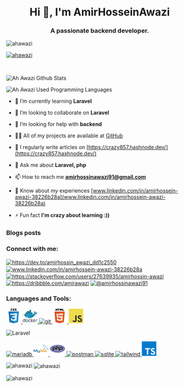 <h1 align="center">Hi 👋, I'm AmirHosseinAwazi</h1>
<h3 align="center">A passionate backend developer.</h3>

<p align="left"> <img src="https://komarev.com/ghpvc/?username=ahawazi&label=Profile%20views&color=0e75b6&style=flat" alt="ahawazi" /> </p>

<p align="left"> <a href="https://github.com/ryo-ma/github-profile-trophy"><img src="https://github-profile-trophy.vercel.app/?username=ahawazi" alt="ahawazi" /></a> </p>

<p align="left"> <a href="https://twitter.com/" target="blank"><img src="https://img.shields.io/twitter/follow/?logo=twitter&style=for-the-badge" alt="" /></a> </p>

![Ah Awazi Github Stats](https://github-readme-stats.vercel.app/api?username=ahawazi&theme=default&hide_border=false&include_all_commits=false&count_private=true)<br/>

![Ah Awazi Used Programming Languages](https://github-readme-stats.vercel.app/api/top-langs/?username=ahawazi&theme=default&hide_border=false&include_all_commits=false&count_private=true&layout=compact)

- 🌱 I’m currently learning **Laravel**

- 👯 I’m looking to collaborate on **Laravel**

- 🤝 I’m looking for help with **backend**

- 👨‍💻 All of my projects are available at [GitHub](GitHub)

- 📝 I regularly write articles on [https://crazy857.hashnode.dev/](https://crazy857.hashnode.dev/)

- 💬 Ask me about **Laravel, php**

- 📫 How to reach me **amirhossinawazi91@gmail.com**

- 📄 Know about my experiences [www.linkedin.com/in/amirhossein-awazi-38226b28a](www.linkedin.com/in/amirhossein-awazi-38226b28a)

- ⚡ Fun fact **I'm crazy about learning :))**

### Blogs posts
<!-- BLOG-POST-LIST:START -->
<!-- BLOG-POST-LIST:END -->

<h3 align="left">Connect with me:</h3>
<p align="left">
<a href="https://dev.to/https://dev.to/amirhossin_awazi_dd1c2550" target="blank"><img align="center" src="https://raw.githubusercontent.com/rahuldkjain/github-profile-readme-generator/master/src/images/icons/Social/devto.svg" alt="https://dev.to/amirhossin_awazi_dd1c2550" height="30" width="40" /></a>
<a href="https://linkedin.com/in/www.linkedin.com/in/amirhossein-awazi-38226b28a" target="blank"><img align="center" src="https://raw.githubusercontent.com/rahuldkjain/github-profile-readme-generator/master/src/images/icons/Social/linked-in-alt.svg" alt="www.linkedin.com/in/amirhossein-awazi-38226b28a" height="30" width="40" /></a>
<a href="https://stackoverflow.com/users/https://stackoverflow.com/users/27639935/amirhossin-awazi" target="blank"><img align="center" src="https://raw.githubusercontent.com/rahuldkjain/github-profile-readme-generator/master/src/images/icons/Social/stack-overflow.svg" alt="https://stackoverflow.com/users/27639935/amirhossin-awazi" height="30" width="40" /></a>
<a href="https://dribbble.com/https://dribbble.com/amirawazi" target="blank"><img align="center" src="https://raw.githubusercontent.com/rahuldkjain/github-profile-readme-generator/master/src/images/icons/Social/dribbble.svg" alt="https://dribbble.com/amirawazi" height="30" width="40" /></a>
<a href="https://medium.com/@amirhossinawazi91" target="blank"><img align="center" src="https://raw.githubusercontent.com/rahuldkjain/github-profile-readme-generator/master/src/images/icons/Social/medium.svg" alt="@amirhossinawazi91" height="30" width="40" /></a>
</p>

<h3 align="left">Languages and Tools:</h3>
<p align="left">
<a href="https://www.w3schools.com/css/" target="_blank" rel="noreferrer"> <img src="https://raw.githubusercontent.com/devicons/devicon/master/icons/css3/css3-original-wordmark.svg" alt="css3" width="40" height="40"/> </a>
<a href="https://www.docker.com/" target="_blank" rel="noreferrer"> <img src="https://raw.githubusercontent.com/devicons/devicon/master/icons/docker/docker-original-wordmark.svg" alt="docker" width="40" height="40"/> </a> 
<a href="https://git-scm.com/" target="_blank" rel="noreferrer"> <img src="https://www.vectorlogo.zone/logos/git-scm/git-scm-icon.svg" alt="git" width="40" height="40"/> </a> 
<a href="https://www.w3.org/html/" target="_blank" rel="noreferrer"> <img src="https://raw.githubusercontent.com/devicons/devicon/master/icons/html5/html5-original-wordmark.svg" alt="html5" width="40" height="40"/> </a>
<a href="https://developer.mozilla.org/en-US/docs/Web/JavaScript" target="_blank" rel="noreferrer"> <img src="https://raw.githubusercontent.com/devicons/devicon/master/icons/javascript/javascript-original.svg" alt="javascript" width="40" height="40"/> </a> 

![Laravel](https://img.shields.io/badge/laravel-%23FF2D20.svg?style=for-the-badge&logo=laravel&logoColor=white)

<a href="https://mariadb.org/" target="_blank" rel="noreferrer"> <img src="https://www.vectorlogo.zone/logos/mariadb/mariadb-icon.svg" alt="mariadb" width="40" height="40"/> </a> 
<a href="https://www.mysql.com/" target="_blank" rel="noreferrer"> <img src="https://raw.githubusercontent.com/devicons/devicon/master/icons/mysql/mysql-original-wordmark.svg" alt="mysql" width="40" height="40"/> </a> 
<a href="https://www.php.net" target="_blank" rel="noreferrer"> <img src="https://raw.githubusercontent.com/devicons/devicon/master/icons/php/php-original.svg" alt="php" width="40" height="40"/> </a> 
<a href="https://postman.com" target="_blank" rel="noreferrer"> <img src="https://www.vectorlogo.zone/logos/getpostman/getpostman-icon.svg" alt="postman" width="40" height="40"/> </a> 
<a href="https://www.sqlite.org/" target="_blank" rel="noreferrer"> <img src="https://www.vectorlogo.zone/logos/sqlite/sqlite-icon.svg" alt="sqlite" width="40" height="40"/> </a> 
<a href="https://tailwindcss.com/" target="_blank" rel="noreferrer"> <img src="https://www.vectorlogo.zone/logos/tailwindcss/tailwindcss-icon.svg" alt="tailwind" width="40" height="40"/> </a> 
<a href="https://www.typescriptlang.org/" target="_blank" rel="noreferrer"> <img src="https://raw.githubusercontent.com/devicons/devicon/master/icons/typescript/typescript-original.svg" alt="typescript" width="40" height="40"/> </a> 
</p>

<p><img align="left" src="https://github-readme-stats.vercel.app/api/top-langs?username=ahawazi&show_icons=true&locale=en&layout=compact" alt="ahawazi" /></p>

<p>&nbsp;<img align="center" src="https://github-readme-stats.vercel.app/api?username=ahawazi&show_icons=true&locale=en" alt="ahawazi" /></p>

<p><img align="center" src="https://github-readme-streak-stats.herokuapp.com/?user=ahawazi&" alt="ahawazi" /></p>

